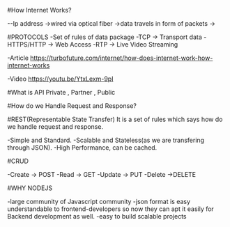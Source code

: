  #How Internet Works?

--Ip address ->wired  via optical fiber ->data travels in form of packets -> 


#PROTOCOLS
-Set of rules of data package
-TCP    -> Transport data
-HTTPS/HTTP -> Web Access
-RTP  -> Live Video Streaming


-Article https://turbofuture.com/internet/how-does-internet-work-how-internet-works

-Video  https://youtu.be/YtxLexm-9pI


#What is API
Private , Partner , Public

#How do we Handle Request and Response?

#REST(Representable State Transfer)
It is a set of rules which says how do we handle request and response.

-Simple and Standard.
-Scalable and Stateless(as we are transfering through JSON).
-High Performance, can be cached.

#CRUD 

-Create -> POST 
-Read -> GET 
-Update -> PUT 
-Delete ->DELETE

#WHY NODEJS

-large community of Javascript community
-json format is easy understandable to frontend-developers so now they can apt it easily for Backend development as well.
-easy to build scalable projects